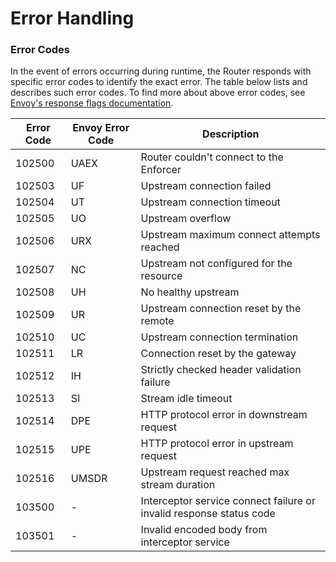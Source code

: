 # Error Handling

### Error Codes

In the event of errors occurring during runtime, the Router responds with specific error codes to identify the exact error. The table below lists and describes such error codes. To find more about above error codes, see [Envoy's response flags documentation]({{envoy_path}}/configuration/observability/access_log/usage#config-access-log-format-response-flags).

| Error Code | Envoy Error Code | Description                                                         |
|------------|------------------|---------------------------------------------------------------------|
| 102500     | UAEX             | Router couldn't connect to the Enforcer                             |
| 102503     | UF               | Upstream connection failed                                          |
| 102504     | UT               | Upstream connection timeout                                         |
| 102505     | UO               | Upstream overflow                                                   |
| 102506     | URX              | Upstream maximum connect attempts reached                           |
| 102507     | NC               | Upstream not configured for the resource                            |
| 102508     | UH               | No healthy upstream                                                 |
| 102509     | UR               | Upstream connection reset by the remote                             |
| 102510     | UC               | Upstream connection termination                                     |
| 102511     | LR               | Connection reset by the gateway                                     |
| 102512     | IH               | Strictly checked header validation failure                          |
| 102513     | SI               | Stream idle timeout                                                 |
| 102514     | DPE              | HTTP protocol error in downstream request                           |
| 102515     | UPE              | HTTP protocol error in upstream request                             |
| 102516     | UMSDR            | Upstream request reached max stream duration                        |
| 103500     | -                | Interceptor service connect failure or invalid response status code |
| 103501     | -                | Invalid encoded body from interceptor service                       |
